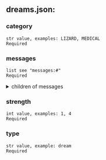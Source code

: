 
## dreams.json:

### category 
 ```
 str value, examples: LIZARD, MEDICAL
 Required 
```

 ### messages 

 ```
 list see "messages:#"
 Required 
```


 <details> 
 <summary> children of messages </summary> 

 ### messages:# 

 ```
 str value, examples: You have a strange dream., You have a strange dream about lizards.
 Required 
```



 </details>
</summary>


 </details>
</summary>

 ### strength 

 ```
 int value, examples: 1, 4
 Required 
```


 ### type 

 ```
 str value, example: dream
 Required 
```


